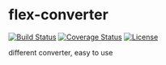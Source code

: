 flex-converter
==============

[![Build Status](https://travis-ci.org/elnebuloso/flex-converter.svg?branch=master)](https://travis-ci.org/elnebuloso/flex-converter)
[![Coverage Status](https://img.shields.io/coveralls/elnebuloso/flex-converter.svg)](https://coveralls.io/r/elnebuloso/flex-converter?branch=master)
[![License](https://poser.pugx.org/elnebuloso/flex-converter/license.svg)](https://packagist.org/packages/elnebuloso/flex-converter)

different converter, easy to use